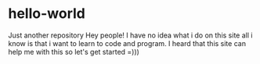 # hello-world
Just another repository
Hey people! 
I have no idea what i do on this site all i know is that i want to learn to code and program. I heard that this site can help me with this so let's get started =)))

